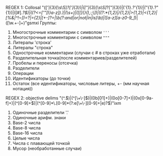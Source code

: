 REGEX 1: Collosal
"([']{3}[\s\S]*?[']{3})|([\"]{3}[\s\S]*?[\"]{3})|('{1}.*?'{1})|(\"{1}.*?\"{1})|([#].*?$)|((?<=['\"\])}a-z])\.)|(\s+)|([\[\]\{\}\(\),:;\\])|((?:\*{1,2}|/{1,2}|>{1,2}|<{1,2}|[%&|^!~])=?|={2}|[+-]?=|\b(?:and|or|not|in|is)\b)|([a-z][a-z0-9_]*)|([\w\.\+\-]+)"gsmxi
Группы:
1.  Многострочные комментарии с символом `'''`
2.  Многострочные комментарии с символом `"""`
3.  Литералы 'строка'
4.  Литералы "строка"
5.  Однострочные комментарии (случаи с # в строках уже отработали)
6.  Разделительная точка(после комментариев/разделителей)
7.  Пробелы и переносы (отсечка)
8.  Разделители
9.  Операции
10. Идентификаторы (до точки)
11. Остаток (все идентификаторы, числовые литеры, +- (мм научная нотация))


REGEX 2: objective delims
"(^\.$)|(^[\+\-]$)|(0b[01]+)|(0o[0-7]+)|(0x[0-9a-f]+)|(^[0-9]+$)|(^[0-9]*\.[0-9]*(?:e[\+\-][0-9]+|e)?$)"ixm
1. Одиночные разделители '.'
2. Одиночные арифм. знаки
3. Base-2 числа
4. Base-8 числа
5. Base-16 числа
6. Целые числа
7. Числа с плавающей точкой
8. Мусор (необработанные случаи)